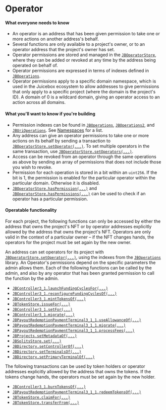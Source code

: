 # Operator

#### What everyone needs to know

* An operator is an address that has been given permission to take one or more actions on another address's behalf.
* Several functions are only available to a project's owner, or to an operator address that the project's owner has set.
* Operator permissions are stored and managed in the [`JBOperatorStore`](/docs/v4/deprecated/v3/api/contracts/jboperatorstore/README.md), where they can be added or revoked at any time by the address being operated on behalf of.
* Operator permissions are expressed in terms of indexes defined in [`JBOperations`](/docs/v4/deprecated/v3/api/libraries/jboperations.md).
* Operator permissions apply to a specific domain namespace, which is used in the Juicebox ecosystem to allow addresses to give permissions that only apply to a specific project (where the domain is the project's ID). A domain of 0 is a wildcard domain, giving an operator access to an action across all domains.

#### What you'll want to know if you're building

* Permission indexes can be found in [`JBOperations`](/docs/v4/deprecated/v3/api/libraries/jboperations.md), [`JBOperations2`](/docs/v4/deprecated/v3/api/libraries/jboperations2.md), and [`JBUriOperations`](/docs/v4/deprecated/v3/extensions/juice-token-resolver/libraries/jburioperations.md). See [Namespaces](/docs/v4/deprecated/v3/build/namespace.md#operator-indices) for a list.
* Any address can give an operator permissions to take one or more actions on its behalf by sending a transaction to [`JBOperatorStore.setOperator(...)`](/docs/v4/deprecated/v3/api/contracts/jboperatorstore/write/setoperator.md). To set multiple operators in the same transaction, use [`JBOperatorStore.setOperators(...)`](/docs/v4/deprecated/v3/api/contracts/jboperatorstore/write/setoperators.md).
* Access can be revoked from an operator through the same operations as above by sending  an array of permissions that does not include those you wish to revoke.
* Permission for each operation is stored in a bit within an `uint256`. If the bit is 1, the permission is enabled for the particular operator within the particular domain. Otherwise it is disabled.
* [`JBOperatorStore.hasPermission(...)`](/docs/v4/deprecated/v3/api/contracts/jboperatorstore/read/haspermission.md) and [`JBOperatorStore.hasPermissions(...)`](/docs/v4/deprecated/v3/api/contracts/jboperatorstore/read/haspermissions.md) can be used to check if an operator has a particular permission.

#### Operatable functionality

For each project, the following functions can only be accessed by either the address that owns the project's NFT or by operator addresses explicitly allowed by the address that owns the project's NFT. Operators are only valid in the context of a particular owner – if the NFT changes hands, the operators for the project must be set again by the new owner.

An address can set operators for its project with [`JBOperatorStore.setOperator(...)`](/docs/v4/deprecated/v3/api/contracts/jboperatorstore/write/setoperator.md), using the indexes from the [`JBOperations`](/docs/v4/deprecated/v3/api/libraries/jboperations.md) library. An Operator's permissions depend on the specific parameters the admin allows them. Each of the following functions can be called by the admin, and also by any operator that has been granted permission to call the function by the admin.

* [`JBController3_1.launchFundingCyclesFor(...)`](/docs/v4/deprecated/v3/api/contracts/or-controllers/jbcontroller3_1.md#launchfundingcyclesfor)
* [`JBController3_1.reconfigureFundingCyclesOf(...)`](/docs/v4/deprecated/v3/api/contracts/or-controllers/jbcontroller3_1.md#reconfigurefundingcyclesof)
* [`JBController3_1.mintTokensOf(...)`](/docs/v4/deprecated/v3/api/contracts/or-controllers/jbcontroller3_1.md#minttokensof)
* [`JBTokenStore.issueFor(...)`](/docs/v4/deprecated/v3/api/contracts/jbtokenstore/write/issuefor.md)
* [`JBController3_1.setFor(...)`](/docs/v4/deprecated/v3/api/contracts/jbtokenstore/write/setfor.md)
* [`JBController3_1.migrate(...)`](/docs/v4/deprecated/v3/api/contracts/or-controllers/jbcontroller3_1.md#migrate)
* [`JBPayoutRedemptionPaymentTerminal3_1_1.useAllowanceOf(...)`](/docs/v4/deprecated/v3/api/contracts/or-payment-terminals/or-abstract/jbpayoutredemptionpaymentterminal3_1_1.md#useallowanceof)
* [`JBPayoutRedemptionPaymentTerminal3_1_1.migrate(...)`](/docs/v4/deprecated/v3/api/contracts/or-payment-terminals/or-abstract/jbpayoutredemptionpaymentterminal3_1_1.md#migrate)
* [`JBPayoutRedemptionPaymentTerminal3_1_1.processFees(...)`](/docs/v4/deprecated/v3/api/contracts/or-payment-terminals/or-abstract/jbpayoutredemptionpaymentterminal3_1_1.md#processfees)
* [`JBProjects.setMetadataOf(...)`](/docs/v4/deprecated/v3/api/contracts/jbprojects/write/setmetadataof.md)
* [`JBSplitsStore.set(...)`](/docs/v4/deprecated/v3/api/contracts/jbsplitsstore/write/set.md)
* [`JBDirectory.setControllerOf(...)`](/docs/v4/deprecated/v3/api/contracts/jbdirectory/write/setcontrollerof.md)
* [`JBDirectory.setTerminalsOf(...)`](/docs/v4/deprecated/v3/api/contracts/jbdirectory/write/setterminalsof.md)
* [`JBDirectory.setPrimaryTerminalOf(...)`](/docs/v4/deprecated/v3/api/contracts/jbdirectory/write/setprimaryterminalof.md)

The following transactions can be used by token holders or operator addresses explicitly allowed by the address that owns the tokens. If the tokens change hands, the operators must be set again by the new holder.

* [`JBController3_1.burnTokensOf(...)`](/docs/v4/deprecated/v3/api/contracts/or-controllers/jbcontroller3_1.md#burntokensof)
* [`JBPayoutRedemptionPaymentTerminal3_1_1.redeemTokensOf(...)`](/docs/v4/deprecated/v3/api/contracts/or-payment-terminals/or-abstract/jbpayoutredemptionpaymentterminal3_1_1.md#redeemtokensof)
* [`JBTokenStore.claimFor(...)`](/docs/v4/deprecated/v3/api/contracts/jbtokenstore/write/claimfor.md)
* [`JBTokenStore.transferFrom(...)`](/docs/v4/deprecated/v3/api/contracts/jbtokenstore/write/transferfrom.md)

